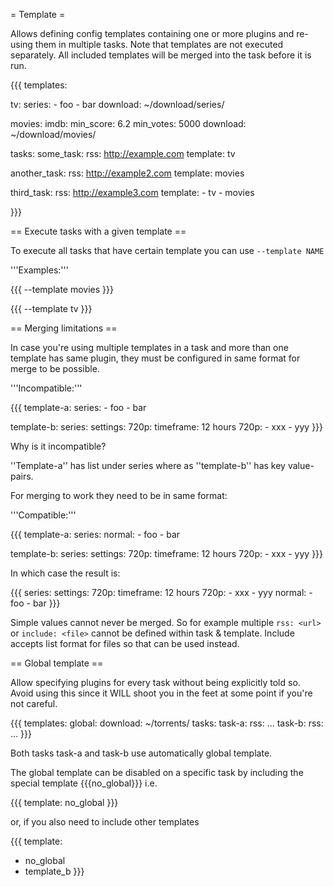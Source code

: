= Template =

Allows defining config templates containing one or more plugins and re-using them in multiple tasks. Note that templates are not executed separately. All included templates will be merged into the task before it is run.

{{{
templates:

  tv:
    series:
      - foo
      - bar
    download: ~/download/series/

  movies:
    imdb:
      min_score: 6.2
      min_votes: 5000
    download: ~/download/movies/

tasks:
  some_task:
    rss: http://example.com
    template: tv

  another_task:
    rss: http://example2.com
    template: movies

  third_task:
    rss: http://example3.com
    template: 
      - tv
      - movies

}}}

== Execute tasks with a given template ==

To execute all tasks that have certain template you can use `--template NAME`

'''Examples:'''

{{{
--template movies
}}}

{{{
--template tv
}}}

== Merging limitations ==

In case you're using multiple templates in a task and more than one template has same plugin, they must be
configured in same format for merge to be possible.

'''Incompatible:'''

{{{
template-a:
  series:
    - foo
    - bar

template-b:
  series:
    settings:
      720p:
        timeframe: 12 hours
    720p:
      - xxx
      - yyy
}}}

Why is it incompatible?

''Template-a'' has list under series where as ''template-b'' has key value-pairs.

For merging to work they need to be in same format:

'''Compatible:'''

{{{
template-a:
  series:
    normal:
      - foo
      - bar

template-b:
  series:
    settings:
      720p:
        timeframe: 12 hours
    720p:
      - xxx
      - yyy
}}}

In which case the result is:

{{{
series:
  settings:
    720p:
      timeframe: 12 hours
  720p:
    - xxx
    - yyy
  normal:
    - foo
    - bar
}}}

Simple values cannot never be merged. So for example multiple `rss: <url>` or `include: <file>` cannot be defined within task & template. Include accepts list format for files so that can be used instead. 

== Global template ==

Allow specifying plugins for every task without being explicitly told so. Avoid using this since it WILL shoot you in the feet at some point if you're not careful.

{{{
templates:
  global:
    download: ~/torrents/
tasks:
  task-a:
    rss: ...
  task-b:
    rss: ...
}}}

Both tasks task-a and task-b use automatically global template.

The global template can be disabled on a specific task by including the special template {{{no_global}}} i.e.

{{{
template: no_global
}}}

or, if you also need to include other templates

{{{
template:
  - no_global
  - template_b
}}}
